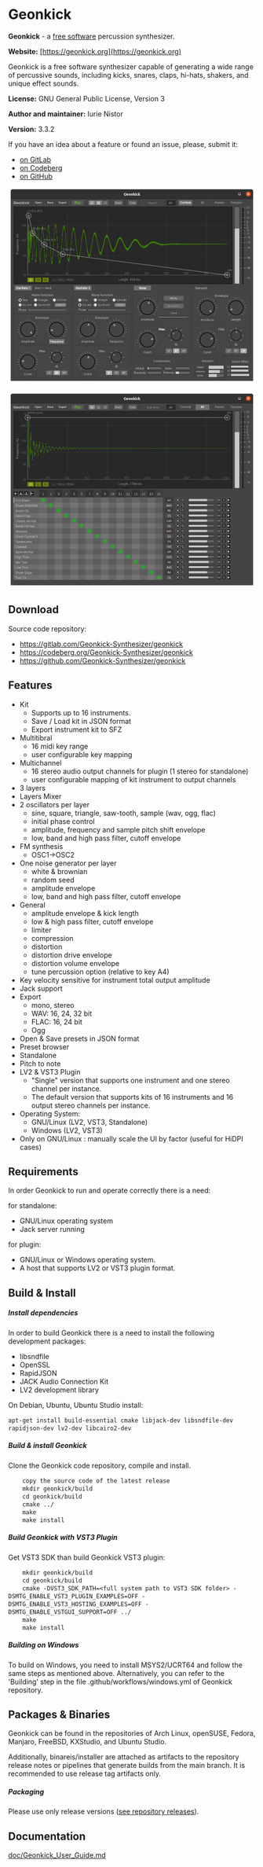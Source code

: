 # Geonkick

**Geonkick** - a [free software](https://www.gnu.org/philosophy/free-sw.en.html) percussion synthesizer.

**Website:** [https://geonkick.org](https://geonkick.org)

Geonkick is a free software synthesizer capable of generating
a wide range of percussive sounds, including kicks, snares,
claps, hi-hats, shakers, and unique effect sounds.

**License:** GNU General Public License, Version 3

**Author and maintainer:** Iurie Nistor

**Version:** 3.3.2

If you have an idea about a feature or found an issue, please, submit it:

- [on GitLab](https://gitlab.com/Geonkick-Synthesizer/geonkick/issues)
- [on Codeberg](https://codeberg.org/Geonkick-Synthesizer/geonkick/issues)
- [on GitHub](https://github.com/Geonkick-Synthesizer/geonkick/issues)

![Screenshot](data/screenshot.png)

![Screenshot](data/screenshot_kit.png)

## Download

Source code repository:

- https://gitlab.com/Geonkick-Synthesizer/geonkick
- https://codeberg.org/Geonkick-Synthesizer/geonkick
- https://github.com/Geonkick-Synthesizer/geonkick

## Features

* Kit
   - Supports up to 16 instruments.
   - Save / Load kit in JSON format
   - Export instrument kit to SFZ
* Multitibral
   - 16 midi key range
   - user configurable key mapping
* Multichannel
   - 16 stereo audio output channels for plugin (1 stereo for standalone)
   - user configurable mapping of kit instrument to output channels
* 3 layers
* Layers Mixer
* 2 oscillators per layer
     - sine, square, triangle, saw-tooth, sample (wav, ogg, flac)
     - initial phase control
     - amplitude, frequency and sample pitch shift envelope
     - low, band and high pass filter, cutoff envelope
* FM synthesis
     - OSC1->OSC2
* One noise generator per layer
     - white & brownian
     - random seed
     - amplitude envelope
     - low, band and high pass filter, cutoff envelope
* General
     - amplitude envelope & kick length
     - low & high pass filter, cutoff envelope
     - limiter
     - compression
     - distortion
     - distortion drive envelope
     - distortion volume envelope
     - tune percussion option (relative to key A4)
* Key velocity sensitive for instrument total output amplitude
* Jack support
* Export
     - mono, stereo
     - WAV: 16, 24, 32 bit
     - FLAC: 16, 24 bit
     - Ogg
* Open & Save presets in JSON format
* Preset browser
* Standalone
* Pitch to note
* LV2 & VST3 Plugin
     - "Single" version that supports one
       instrument and one stereo channel per instance.
     - The default version that supports kits of 16 instruments
       and 16 output stereo channels per instance.
* Operating System:
     - GNU/Linux (LV2, VST3, Standalone)
     - Windows (LV2, VST3)
* Only on GNU/Linux : manually scale the UI by factor (useful for HiDPI cases)

## Requirements

In order Geonkick to run and operate correctly there is a need:

for standalone:

* GNU/Linux operating system
* Jack server running

for plugin:

 * GNU/Linux or Windows operating system.
 * A host that supports LV2 or VST3 plugin format.

## Build & Install

##### Install dependencies

In order to build Geonkick there is a need to install
the following development packages:

* libsndfile
* OpenSSL
* RapidJSON
* JACK Audio Connection Kit
* LV2 development library

On Debian, Ubuntu, Ubuntu Studio install:

    apt-get install build-essential cmake libjack-dev libsndfile-dev rapidjson-dev lv2-dev libcairo2-dev
    
##### Build & install Geonkick

Clone the Geonkick code repository, compile and install.

        copy the source code of the latest release
        mkdir geonkick/build
        cd geonkick/build
        cmake ../
        make
        make install

##### Build Geonkick with VST3 Plugin

Get VST3 SDK than build Geonkick VST3 plugin:

        mkdir geonkick/build
        cd geonkick/build
        cmake -DVST3_SDK_PATH=<full system path to VST3 SDK folder> -DSMTG_ENABLE_VST3_PLUGIN_EXAMPLES=OFF -DSMTG_ENABLE_VST3_HOSTING_EXAMPLES=OFF -DSMTG_ENABLE_VSTGUI_SUPPORT=OFF ../
        make
        make install

##### Building on Windows

To build on Windows, you need to install MSYS2/UCRT64 and follow the same steps as mentioned above. Alternatively, you can refer to the 'Building' step in the file .github/workflows/windows.yml of Geonkick repository.

## Packages & Binaries

Geonkick can be found in the repositories of Arch Linux, openSUSE, Fedora, Manjaro, FreeBSD, KXStudio, and Ubuntu Studio.

Additionally, binareis/installer are attached as artifacts to the repository release notes or pipelines that generate builds from the main branch. It is recommended to use release tag artifacts only.

##### Packaging

Please use only release versions ([see repository releases](https://gitlab.com/Geonkick-Synthesizer/geonkick/-/releases)).

## Documentation

 [doc/Geonkick_User_Guide.md](doc/Geonkick_User_Guide.md)
